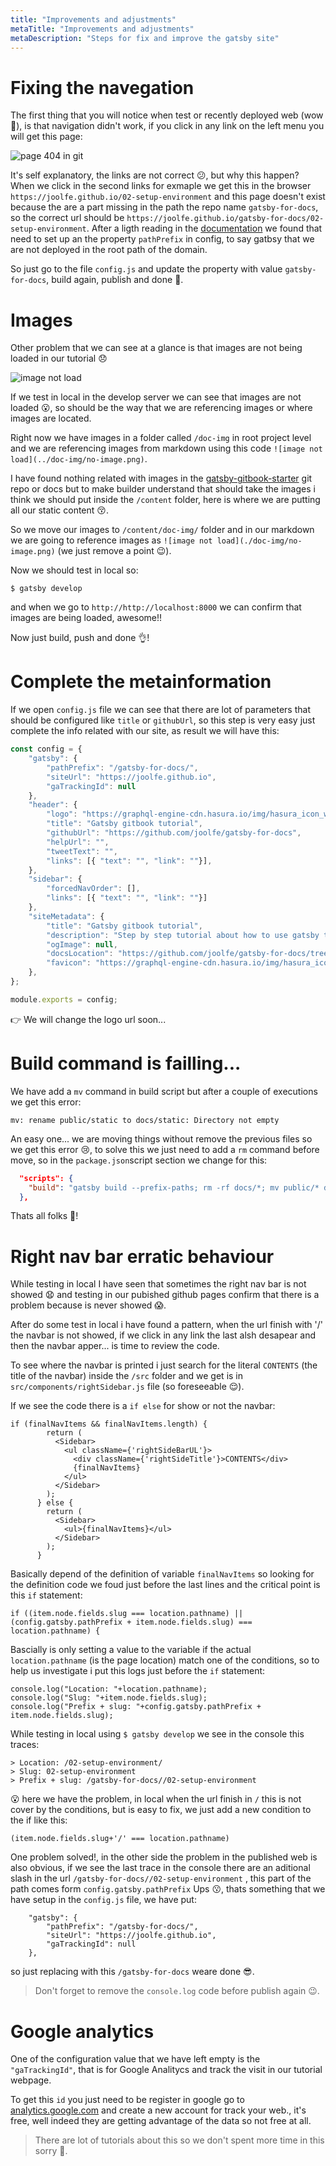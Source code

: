 ```yaml
---
title: "Improvements and adjustments"
metaTitle: "Improvements and adjustments"
metaDescription: "Steps for fix and improve the gatsby site"
---
```


# Fixing the navegation

The first thing that you will notice when test or recently deployed web (wow 🎉), is that navigation didn't work, if you click in any link on the left menu you will get this page:

![page 404 in git](./doc-img/404-in-git.png)

It's self explanatory, the links are not correct 😕, but why this happen? When we click in the second links for exmaple we get this in the browser `https://joolfe.github.io/02-setup-environment` and this page doesn't exist because the are a part missing in the path the repo name `gatsby-for-docs`, so the correct url should be `https://joolfe.github.io/gatsby-for-docs/02-setup-environment`.
After a ligth reading in the [documentation](https://www.gatsbyjs.org/docs/how-gatsby-works-with-github-pages/#github-repository-page) we found that need to set up an the property `pathPrefix` in config, to say gatbsy that we are not deployed in the root path of the domain.

So just go to the file `config.js` and update the property with value `gatsby-for-docs`, build again, publish and done 💪.

# Images

Other problem that we can see at a glance is that images are not being loaded in our tutorial 😞

![image not load](./doc-img/no-image.png)

If we test in local in the develop server we can see that images are not loaded 😮, so should be the way that we are referencing images or where images are located.

Right now we have images in a folder called `/doc-img` in root project level and we are referencing images from markdown using this code `![image not load](../doc-img/no-image.png)`.

I have found nothing related with images in the  [gatsby-gitbook-starter](https://www.gatsbyjs.org/starters/hasura/gatsby-gitbook-starter/) git repo or docs but to make builder understand that should take the images i think we should put inside the `/content` folder, here is where we are putting all our static content 😚. 

So we move our images to `/content/doc-img/` folder and in our markdown we are going to reference images as `![image not load](./doc-img/no-image.png)` (we just remove a point 😉). 

Now we should test in local so:

```
$ gatsby develop
```

and when we go to `http://http://localhost:8000` we can confirm that images are being loaded, awesome!!

Now just build, push and done 👌!

# Complete the metainformation

If we open `config.js` file we can see that there are lot of parameters that should be configured like
`title` or `githubUrl`, so this step is very easy just complete the info related with our site, as result we will have this:

```javascript
const config = {
	"gatsby": {
		"pathPrefix": "/gatsby-for-docs/",
		"siteUrl": "https://joolfe.github.io",
		"gaTrackingId": null
	},
	"header": {
		"logo": "https://graphql-engine-cdn.hasura.io/img/hasura_icon_white.svg",
		"title": "Gatsby gitbook tutorial",
		"githubUrl": "https://github.com/joolfe/gatsby-for-docs",
		"helpUrl": "",
		"tweetText": "",
		"links": [{ "text": "", "link": ""}],
	},
	"sidebar": {
		"forcedNavOrder": [],
		"links": [{ "text": "", "link": ""}]
	},
	"siteMetadata": {
		"title": "Gatsby gitbook tutorial",
		"description": "Step by step tutorial about how to use gatsby to create a gitbook doc.",
		"ogImage": null,
		"docsLocation": "https://github.com/joolfe/gatsby-for-docs/tree/master/content",
		"favicon": "https://graphql-engine-cdn.hasura.io/img/hasura_icon_black.svg"
	},
};

module.exports = config;
```

👉 We will change the logo url soon...

# Build command is failling...

We have add a `mv` command in build script but after a couple of executions we get this error:

```
mv: rename public/static to docs/static: Directory not empty
```

An easy one... we are moving things without remove the previous files so we get this error 😢, to solve this we just need to add a `rm` command before move, so in the `package.json`script section we change for this:

``` json
  "scripts": {
    "build": "gatsby build --prefix-paths; rm -rf docs/*; mv public/* docs/"
  },
```

Thats all folks 🐷!

# Right nav bar erratic behaviour 

While testing in local I have seen that sometimes the right nav bar is not showed 😧 and testing in our pubished github pages confirm that there is a problem because is never showed 😱.

After do some test in local i have found a pattern, when the url finish with '/' the navbar is not showed, if we click in any link the last alsh desapear and then the navbar apper... is time to review the code. 

To see where the navbar is printed i just search for the literal `CONTENTS` (the title of the navbar) inside the `/src` folder and we get is in `src/components/rightSidebar.js` file (so foreseeable 😌).

If we see the code there is a `if else` for show or not the navbar:

```
if (finalNavItems && finalNavItems.length) {
        return (
          <Sidebar>
            <ul className={'rightSideBarUL'}>
              <div className={'rightSideTitle'}>CONTENTS</div>
              {finalNavItems}
            </ul>
          </Sidebar>
        );
      } else {
        return (
          <Sidebar>
            <ul>{finalNavItems}</ul>
          </Sidebar>
        );
      }
```

Basically depend of the definition of variable `finalNavItems` so looking for the definition code we foud just before the last lines and the critical point is this `if` statement:

```
if ((item.node.fields.slug === location.pathname) || (config.gatsby.pathPrefix + item.node.fields.slug) === location.pathname) {
```

Bascially is only setting a value to the variable if the actual `location.pathname` (is the page location) match one of the conditions, so to help us investigate i put this logs just before the `if` statement: 

```
console.log("Location: "+location.pathname);
console.log("Slug: "+item.node.fields.slug); 
console.log("Prefix + slug: "+config.gatsby.pathPrefix + item.node.fields.slug);
```

While testing in local using `$ gatsby develop` we see in the console this traces:

```
> Location: /02-setup-environment/
> Slug: 02-setup-environment 
> Prefix + slug: /gatsby-for-docs//02-setup-environment
```
😮 here we have the problem, in local when the url finish in `/` this is not cover by the conditions, but is easy to fix, we just add a new condition to the if like this:

```
(item.node.fields.slug+'/' === location.pathname)
```

One problem solved!, in the other side the problem in the published web is also obvious, if we see the last trace in the console there are an aditional slash in the url `/gatsby-for-docs//02-setup-environment` , this part of the path comes form `config.gatsby.pathPrefix` Ups 😗, thats something that we have setup in the `config.js` file, we have put:

```
	"gatsby": {
		"pathPrefix": "/gatsby-for-docs/",
		"siteUrl": "https://joolfe.github.io",
		"gaTrackingId": null
	},
```

so just replacing with this `/gatsby-for-docs` weare done 😎.

> Don't forget to remove the `console.log` code before publish again 😉.


# Google analytics 

One of the configuration value that we have left empty is the `"gaTrackingId"`, that is for Google Analitycs and track the visit in our tutorial webpage. 

To get this `id` you just need to be register in google go to [analytics.google.com](https://analytics.google.com/analytics/web) and create a new account for track your web., it's free, well indeed they are getting advantage of the data so not free at all.

> There are lot of tutorials about this so we don't spent more time in this sorry 🙏.






